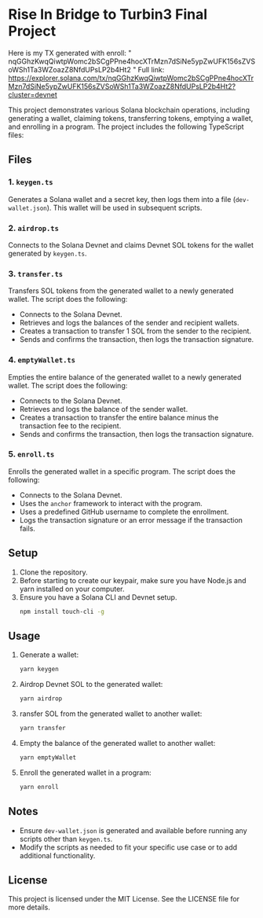 # Rise In Bridge to Turbin3 Final Project

Here is my TX generated with enroll: " nqGGhzKwqQiwtpWomc2bSCgPPne4hocXTrMzn7dSiNe5ypZwUFK156sZVSoWSh1Ta3WZoazZ8NfdUPsLP2b4Ht2 "
Full link: https://explorer.solana.com/tx/nqGGhzKwqQiwtpWomc2bSCgPPne4hocXTrMzn7dSiNe5ypZwUFK156sZVSoWSh1Ta3WZoazZ8NfdUPsLP2b4Ht2?cluster=devnet

This project demonstrates various Solana blockchain operations, including generating a wallet, claiming tokens, transferring tokens, emptying a wallet, and enrolling in a program. The project includes the following TypeScript files:

## Files

### 1. `keygen.ts`

Generates a Solana wallet and a secret key, then logs them into a file (`dev-wallet.json`). This wallet will be used in subsequent scripts.

### 2. `airdrop.ts`

Connects to the Solana Devnet and claims Devnet SOL tokens for the wallet generated by `keygen.ts`.

### 3. `transfer.ts`

Transfers SOL tokens from the generated wallet to a newly generated wallet. The script does the following:

- Connects to the Solana Devnet.
- Retrieves and logs the balances of the sender and recipient wallets.
- Creates a transaction to transfer 1 SOL from the sender to the recipient.
- Sends and confirms the transaction, then logs the transaction signature.

### 4. `emptyWallet.ts`

Empties the entire balance of the generated wallet to a newly generated wallet. The script does the following:

- Connects to the Solana Devnet.
- Retrieves and logs the balance of the sender wallet.
- Creates a transaction to transfer the entire balance minus the transaction fee to the recipient.
- Sends and confirms the transaction, then logs the transaction signature.

### 5. `enroll.ts`

Enrolls the generated wallet in a specific program. The script does the following:

- Connects to the Solana Devnet.
- Uses the `anchor` framework to interact with the program.
- Uses a predefined GitHub username to complete the enrollment.
- Logs the transaction signature or an error message if the transaction fails.

## Setup

1. Clone the repository.
2. Before starting to create our keypair, make sure you have Node.js and yarn installed on your computer.
3. Ensure you have a Solana CLI and Devnet setup.
   ```bash
   npm install touch-cli -g
   ```

## Usage

1. Generate a wallet:
   ```bash
   yarn keygen
   ```
2. Airdrop Devnet SOL to the generated wallet:
   ```bash
   yarn airdrop
   ```
3. ransfer SOL from the generated wallet to another wallet:
   ```bash
   yarn transfer
   ```
4. Empty the balance of the generated wallet to another wallet:
   ```bash
   yarn emptyWallet
   ```
5. Enroll the generated wallet in a program:
   ```bash
   yarn enroll
   ```

## Notes

- Ensure `dev-wallet.json` is generated and available before running any scripts other than `keygen.ts`.
- Modify the scripts as needed to fit your specific use case or to add additional functionality.

## License

This project is licensed under the MIT License. See the LICENSE file for more details.
